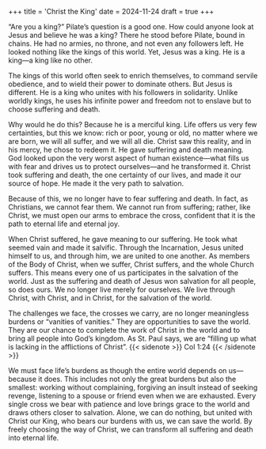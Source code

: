 +++
title = 'Christ the King'
date = 2024-11-24
draft = true
+++

“Are you a king?” Pilate’s question is a good one. How could anyone look at Jesus and believe he was a king? There he stood before Pilate, bound in chains. He had no armies, no throne, and not even any followers left. He looked nothing like the kings of this world. Yet, Jesus was a king. He is a king—a king like no other.


The kings of this world often seek to enrich themselves, to command servile obedience, and to wield their power to dominate others. But Jesus is different. He is a king who unites with his followers in solidarity. Unlike worldly kings, he uses his infinite power and freedom not to enslave but to choose suffering and death.


Why would he do this? Because he is a merciful king. Life offers us very few certainties, but this we know: rich or poor, young or old, no matter where we are born, we will all suffer, and we will all die. Christ saw this reality, and in his mercy, he chose to redeem it. He gave suffering and death meaning. God looked upon the very worst aspect of human existence—what fills us with fear and drives us to protect ourselves—and he transformed it. Christ took suffering and death, the one certainty of our lives, and made it our source of hope. He made it the very path to salvation.


Because of this, we no longer have to fear suffering and death. In fact, as Christians, we cannot fear them. We cannot run from suffering; rather, like Christ, we must open our arms to embrace the cross, confident that it is the path to eternal life and eternal joy.


When Christ suffered, he gave meaning to our suffering. He took what seemed vain and made it salvific. Through the Incarnation, Jesus united himself to us, and through him, we are united to one another. As members of the Body of Christ, when we suffer, Christ suffers, and the whole Church suffers. This means every one of us participates in the salvation of the world. Just as the suffering and death of Jesus won salvation for all people, so does ours. We no longer live merely for ourselves. We live through Christ, with Christ, and in Christ, for the salvation of the world.


The challenges we face, the crosses we carry, are no longer meaningless burdens or “vanities of vanities.” They are opportunities to save the world. They are our chance to complete the work of Christ in the world and to bring all people into God’s kingdom. As St. Paul says, we are “filling up what is lacking in the afflictions of Christ”. {{< sidenote >}} Col 1:24 {{< /sidenote >}}


We must face life’s burdens as though the entire world depends on us—because it does. This includes not only the great burdens but also the smallest: working without complaining, forgiving an insult instead of seeking revenge, listening to a spouse or friend even when we are exhausted. Every single cross we bear with patience and love brings grace to the world and draws others closer to salvation. Alone, we can do nothing, but united with Christ our King, who bears our burdens with us, we can save the world. By freely choosing the way of Christ, we can transform all suffering and death into eternal life.
